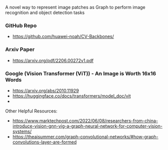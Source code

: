 A novel way to represent image patches as Graph to perform image recognition and object detection tasks



### GitHub Repo ###
- https://github.com/huawei-noah/CV-Backbones/

### Arxiv Paper ###
- https://arxiv.org/pdf/2206.00272v1.pdf

### Google (Vision Transformer (ViT)) - An Image is Worth 16x16 Words ###
- https://arxiv.org/abs/2010.11929
- https://huggingface.co/docs/transformers/model_doc/vit
- 

Other Helpful Resources:
- https://www.marktechpost.com/2022/06/08/researchers-from-china-introduce-vision-gnn-vig-a-graph-neural-network-for-computer-vision-systems/
- https://theaisummer.com/graph-convolutional-networks/#how-graph-convolutions-layer-are-formed
